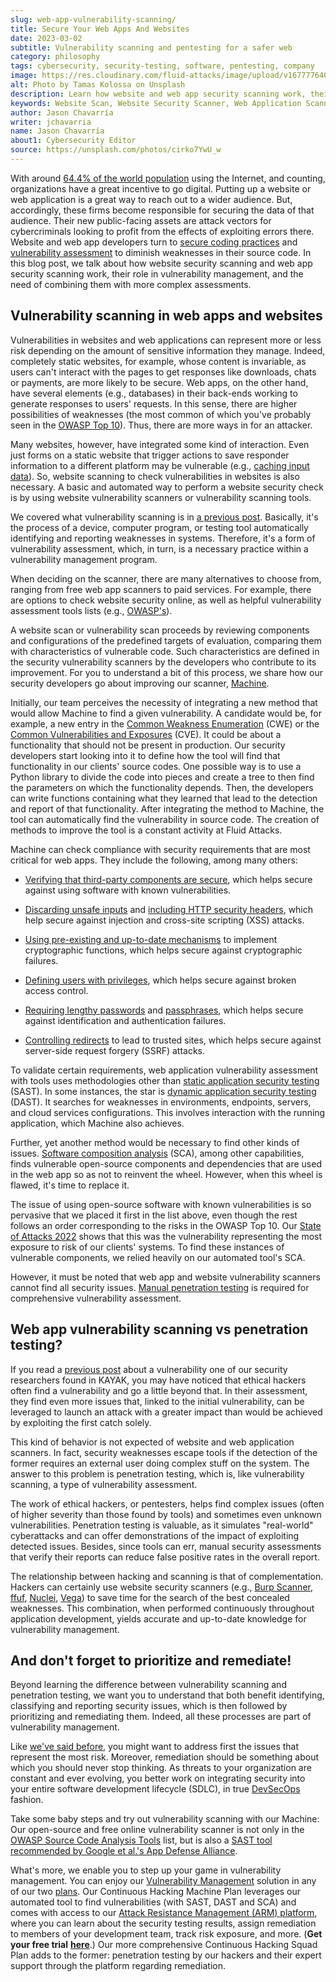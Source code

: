 ```yaml
---
slug: web-app-vulnerability-scanning/
title: Secure Your Web Apps And Websites
date: 2023-03-02
subtitle: Vulnerability scanning and pentesting for a safer web
category: philosophy
tags: cybersecurity, security-testing, software, pentesting, company
image: https://res.cloudinary.com/fluid-attacks/image/upload/v1677776400/blog/web-app-vulnerability-scanning/cover_scanning.webp
alt: Photo by Tamas Kolossa on Unsplash
description: Learn how website and web app security scanning work, their role in vulnerability management, and why mix them with pentesting in vulnerability assessment.
keywords: Website Scan, Website Security Scanner, Web Application Scanner, Check Vulnerabilities In Website, Free Web App Scanner, Website Vulnerability Scanners, Vulnerability Scanning Vs Penetration Testing, Ethical Hacking, Pentesting
author: Jason Chavarría
writer: jchavarria
name: Jason Chavarría
about1: Cybersecurity Editor
source: https://unsplash.com/photos/cirko7YwU_w
---
```


With around [64.4% of the world population](https://datareportal.com/global-digital-overview)
using the Internet,
and counting,
organizations have a great incentive to go digital.
Putting up a website or web application is a great way
to reach out to a wider audience.
But,
accordingly,
these firms become responsible for securing the data of that audience.
Their new public-facing assets are attack vectors
for cybercriminals looking to profit
from the effects of exploiting errors there.
Website and web app developers turn to [secure coding practices](../secure-coding-practices/)
and [vulnerability assessment](../vulnerability-assessment/)
to diminish weaknesses in their source code.
In this blog post,
we talk about how website security scanning and web app security scanning work,
their role in vulnerability management,
and the need of combining them with more complex assessments.

## Vulnerability scanning in web apps and websites

Vulnerabilities in websites and web applications can represent
more or less risk
depending on the amount of sensitive information they manage.
Indeed,
completely static websites,
for example,
whose content is invariable,
as users can't interact with the pages to get responses like downloads,
chats
or payments,
are more likely to be secure.
Web apps,
on the other hand,
have several elements (e.g., databases) in their back-ends
working to generate responses to users' requests.
In this sense,
there are higher possibilities of weaknesses
(the most common of which you've probably seen in the [OWASP Top 10](../owasp-top-10-2021/)).
Thus,
there are more ways in for an attacker.

Many websites,
however,
have integrated some kind of interaction.
Even just forms on a static website
that trigger actions
to save responder information to a different platform
may be vulnerable
(e.g., [caching input data](https://docs.fluidattacks.com/criteria/vulnerabilities/065/)).
So,
website scanning to check vulnerabilities in websites is also necessary.
A basic and automated way to perform a website security check is
by using website vulnerability scanners
or vulnerability scanning tools.

We covered what vulnerability scanning is in [a previous post](../vulnerability-scan/).
Basically,
it's the process of a device,
computer program,
or testing tool automatically identifying and reporting weaknesses in systems.
Therefore,
it's a form of vulnerability assessment,
which,
in turn,
is a necessary practice within a vulnerability management program.

When deciding on the scanner,
there are many alternatives to choose from,
ranging from free web app scanners to paid services.
For example,
there are options to check website security online,
as well as helpful vulnerability assessment tools lists
(e.g., [OWASP's](https://owasp.org/www-community/Source_Code_Analysis_Tools)).

A website scan or vulnerability scan proceeds
by reviewing components
and configurations of the predefined targets of evaluation,
comparing them with characteristics of vulnerable code.
Such characteristics are defined in the security vulnerability scanners
by the developers who contribute to its improvement.
For you to understand a bit of this process,
we share how our security developers go about improving our scanner,
[Machine](../casa-approved-static-scanning/).

Initially,
our team perceives the necessity of integrating a new method
that would allow Machine to find a given vulnerability.
A candidate would be,
for example,
a new entry in the [Common Weakness Enumeration](https://cwe.mitre.org/) (CWE)
or the [Common Vulnerabilities and Exposures](https://cve.mitre.org/) (CVE).
It could be about a functionality that should not be present in production.
Our security developers start looking into it
to define how the tool will find that functionality
in our clients' source codes.
One possible way is to use a Python library to divide the code into pieces
and create a tree
to then find the parameters on which the functionality depends.
Then,
the developers can write functions containing what they learned
that lead to the detection and report of that functionality.
After integrating the method to Machine,
the tool can automatically find the vulnerability in source code.
The creation of methods to improve the tool is a constant activity
at Fluid Attacks.

Machine can check compliance with security requirements
that are most critical for web apps.
They include the following,
among many others:

- [Verifying that third-party components are secure](https://docs.fluidattacks.com/criteria/requirements/262),
  which helps secure against using software with known vulnerabilities.

- [Discarding unsafe inputs](https://docs.fluidattacks.com/criteria/requirements/173)
  and [including HTTP security headers](https://docs.fluidattacks.com/criteria/requirements/349),
  which help secure against injection and cross-site scripting (XSS) attacks.

- [Using pre-existing and up-to-date mechanisms](https://docs.fluidattacks.com/criteria/requirements/147)
  to implement cryptographic functions,
  which helps secure against cryptographic failures.

- [Defining users with privileges](https://docs.fluidattacks.com/criteria/requirements/147),
  which helps secure against broken access control.

- [Requiring lengthy passwords](https://docs.fluidattacks.com/criteria/requirements/133/)
  and [passphrases](https://docs.fluidattacks.com/criteria/requirements/132/),
  which helps secure against identification and authentication failures.

- [Controlling redirects](https://docs.fluidattacks.com/criteria/requirements/324/)
  to lead to trusted sites,
  which helps secure against server-side request forgery (SSRF) attacks.

<cta-banner
  buttontxt="Read more"
  link="/solutions/vulnerability-management/"
  title="Get started with Fluid Attacks' Vulnerability Management solution
  right now"
/>

To validate certain requirements,
web application vulnerability assessment with tools uses methodologies
other than [static application security testing](../../product/sast/) (SAST).
In some instances,
the star is [dynamic application security testing](../../product/dast/) (DAST).
It searches for weaknesses in environments,
endpoints,
servers,
and cloud services configurations.
This involves interaction with the running application,
which Machine also achieves.

Further,
yet another method would be necessary to find other kinds of issues.
[Software composition analysis](../../product/sca/) (SCA),
among other capabilities,
finds vulnerable open-source components and dependencies
that are used in the web app so as not to reinvent the wheel.
However,
when this wheel is flawed,
it's time to replace it.

The issue of using open-source software with known vulnerabilities
is so pervasive
that we placed it first in the list above,
even though the rest follows an order
corresponding to the risks in the OWASP Top 10.
Our [State of Attacks 2022](https://try.fluidattacks.tech/state-of-attacks-2022/)
shows that this was the vulnerability representing the most exposure to risk
of our clients' systems.
To find these instances of vulnerable components,
we relied heavily on our automated tool's SCA.

However,
it must be noted
that web app
and website vulnerability scanners cannot find all security issues.
[Manual penetration testing](../what-is-manual-penetration-testing/)
is required for comprehensive vulnerability assessment.

## Web app vulnerability scanning vs penetration testing?

If you read a [previous post](../account-takeover-kayak/)
about a vulnerability one of our security researchers found in KAYAK,
you may have noticed that ethical hackers often find a vulnerability
and go a little beyond that.
In their assessment,
they find even more issues that,
linked to the initial vulnerability,
can be leveraged to launch an attack with a greater impact
than would be achieved by exploiting the first catch solely.

This kind of behavior is not expected of website
and web application scanners.
In fact,
security weaknesses escape tools
if the detection of the former requires an external user
doing complex stuff on the system.
The answer to this problem is penetration testing,
which is,
like vulnerability scanning,
a type of vulnerability assessment.

The work of ethical hackers,
or pentesters,
helps find complex issues
(often of higher severity than those found by tools)
and sometimes even unknown vulnerabilities.
Penetration testing is valuable,
as it simulates "real-world" cyberattacks
and can offer demonstrations of the impact of exploiting detected issues.
Besides,
since tools can err,
manual security assessments that verify their reports
can reduce false positive rates
in the overall report.

The relationship between hacking and scanning is that of complementation.
Hackers can certainly use website security scanners
(e.g., [Burp Scanner](https://portswigger.net/burp/documentation/scanner),
[ffuf](https://github.com/ffuf/ffuf),
[Nuclei](https://github.com/projectdiscovery/nuclei),
[Vega](https://subgraph.com/vega/))
to save time for the search of the best concealed weaknesses.
This combination,
when performed continuously throughout application development,
yields accurate and up-to-date knowledge for vulnerability management.

## And don't forget to prioritize and remediate!

Beyond learning the difference between vulnerability scanning
and penetration testing,
we want you to understand
that both benefit identifying,
classifying
and reporting security issues,
which is then followed by prioritizing and remediating them.
Indeed,
all these processes are part of vulnerability management.

Like [we've said before](../vulnerability-assessment/),
you might want to address first the issues
that represent the most risk.
Moreover,
remediation should be something about which you should never stop thinking.
As threats to your organization are constant and ever evolving,
you better work on integrating security
into your entire software development lifecycle (SDLC),
in true [DevSecOps](../devsecops-concept/) fashion.

Take some baby steps and try out vulnerability scanning with our Machine:
Our open-source
and free online vulnerability scanner is not only
in the [OWASP Source Code Analysis Tools](https://owasp.org/www-community/Source_Code_Analysis_Tools)
list,
but is also a [SAST tool](../casa-approved-static-scanning/)
[recommended by Google et al.'s App Defense Alliance](https://appdefensealliance.dev/casa/tier-2/tooling-matrix).

What's more,
we enable you to step up your game in vulnerability management.
You can enjoy our [Vulnerability Management](../../solutions/vulnerability-management/)
solution
in any of our two [plans](../../plans/).
Our Continuous Hacking Machine Plan leverages our automated tool
to find vulnerabilities (with SAST, DAST and SCA)
and comes with access to our [Attack Resistance Management (ARM) platform](../../platform/),
where you can learn about the security testing results,
assign remediation to members of your development team,
track risk exposure,
and more.
(**Get your free trial** [**here**](https://app.fluidattacks.com/SignUp).)
Our more comprehensive Continuous Hacking Squad Plan
adds to the former:
penetration testing by our hackers
and their expert support through the platform regarding remediation.
